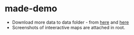 # made-demo

* Download more data to data folder - from [here](https://drive.google.com/drive/folders/19nKRFTUX08q_XoBDdO_V3P_F2uo_B4mG?usp=sharing) and [here](https://www.kaggle.com/c/made-hw-3/data)
* Screenshots of inteeractive maps are attached in root.
